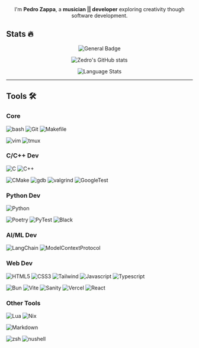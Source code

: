<div align="center">
  I'm <strong>Pedro Zappa</strong>, a <strong>musician || developer</strong> exploring creativity though software development.
</div>

## Stats :fire:

<div id="stats" align="center">

  ![General Badge](https://github-readme-streak-stats.herokuapp.com?user=PedroZappa&theme=dark&hide_border=false&date_format=j%20M%5B%20Y%5D)
  
  ![Zedro's GitHub stats](https://github-readme-stats.vercel.app/api?username=PedroZappa&theme=dark)
  
  ![Language Stats](https://github-readme-stats.vercel.app/api/top-langs/?username=PedroZappa&layout=compact&theme=dark)
  
</div>

___


## Tools 🛠

### Core
![bash](https://img.shields.io/badge/bash-0D1117.svg?style=for-the-badge&logo=gnu-bash&logoColor=3893F5)
![Git](https://img.shields.io/badge/git-0D1117.svg?style=for-the-badge&logo=git&logoColor=F5942C)
![Makefile](https://img.shields.io/badge/makefile-0D1117.svg?style=for-the-badge&logo=gnu&logoColor=yellow)

![vim](https://img.shields.io/badge/neovim-0D1117.svg?style=for-the-badge&logo=neovim&logoColor=019733)
![tmux](https://img.shields.io/badge/tmux-0D1117.svg?style=for-the-badge&logo=tmux&logoColor=019733)


### C/C++ Dev

![C](https://img.shields.io/badge/c-0D1117.svg?style=for-the-badge&logo=c&logoColor=3893F5)
![C++](https://img.shields.io/badge/C++-0D1117.svg?style=for-the-badge&logo=c%2B%2B&logoColor=3893F5)

![CMake](https://img.shields.io/badge/cmake-0D1117.svg?style=for-the-badge&logo=cmake&logoColor=yellow)
![gdb](https://img.shields.io/badge/gdb-0D1117.svg?style=for-the-badge&logo=gnu&logoColor=F5942C)
![valgrind](https://img.shields.io/badge/%F3%B1%97%80%20%20valgrind-v?style=for-the-badge&logo=valgrind&labelColor=000&color=000)
![GoogleTest](https://img.shields.io/badge/googletest-0D1117.svg?style=for-the-badge&logo=google&logoColor=F5942C)


### Python Dev
![Python](https://img.shields.io/badge/python-0D1117.svg?style=for-the-badge&logo=python&logoColor=3893F5)

![Poetry](https://img.shields.io/badge/poetry-0D1117.svg?style=for-the-badge&logo=poetry&logoColor=3893F5)
![PyTest](https://img.shields.io/badge/pytest-0D1117.svg?style=for-the-badge&logo=pytest&logoColor=3893F5)
![Black](https://img.shields.io/badge/black-0D1117.svg?style=for-the-badge&logo=black&logoColor=000)

### AI/ML Dev
![LangChain](https://img.shields.io/badge/langchain-0D1117.svg?style=for-the-badge&logo=langchain&logoColor=#1C3C3C)
![ModelContextProtocol](https://img.shields.io/badge/mcp-0D1117.svg?style=for-the-badge&logo=modelcontextprotocol&logoColor=#1C3C3C)

### Web Dev
![HTML5](https://img.shields.io/badge/html-0D1117.svg?style=for-the-badge&logo=html5&logoColor=F5942C)
![CSS3](https://img.shields.io/badge/css-0D1117.svg?style=for-the-badge&logo=css3&logoColor=white)
![Tailwind](https://img.shields.io/badge/tailwindcss-0D1117.svg?style=for-the-badge&logo=tailwindcss&logoColor=004daa)
![Javascript](https://img.shields.io/badge/JavaScript-0D1117.svg?style=for-the-badge&logo=JavaScript&logoColor=yellow)
![Typescript](https://img.shields.io/badge/TypeScript-0D1117.svg?style=for-the-badge&logo=TypeScript&logoColor=3893F5)

![Bun](https://img.shields.io/badge/bun-0D1117.svg?style=for-the-badge&logo=bun&logoColor=#000)
![Vite](https://img.shields.io/badge/vite-0D1117.svg?style=for-the-badge&logo=vite&logoColor=#646CFF)
![Sanity](https://img.shields.io/badge/sanity-0D1117.svg?style=for-the-badge&logo=sanity&logoColor=#F03E2F)
![Vercel](https://img.shields.io/badge/vercel-0D1117.svg?style=for-the-badge&logo=vercel&logoColor=#000)
![React](https://img.shields.io/badge/react-0D1117.svg?style=for-the-badge&logo=react&logoColor=#000)

### Other Tools 
![Lua](https://img.shields.io/badge/lua-0D1117.svg?style=for-the-badge&logo=lua&logoColor=004daa)
![Nix](https://img.shields.io/badge/Nix-0D1117.svg?style=for-the-badge&logo=NixOS&logoColor=3893F5)

![Markdown](https://img.shields.io/badge/markdown-0D1117.svg?style=for-the-badge&logo=markdown&logoColor=white)

![zsh](https://img.shields.io/badge/zsh-0D1117.svg?style=for-the-badge&logo=zsh&logoColor=3893F5)
![nushell](https://img.shields.io/badge/nushell-0D1117.svg?style=for-the-badge&logo=nushell&logoColor=3893F5)
